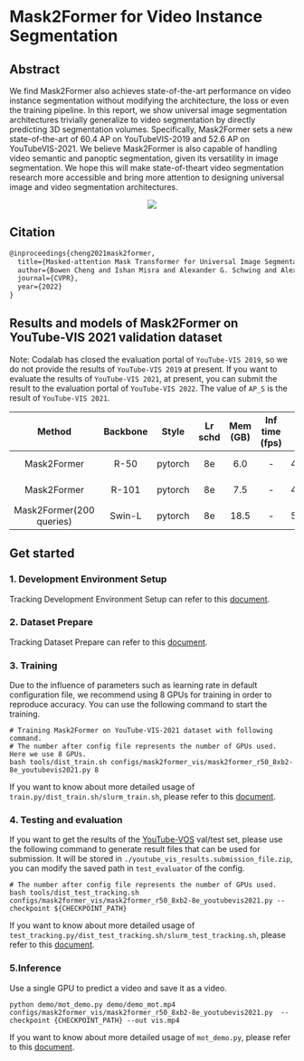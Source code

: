 # Mask2Former for Video Instance Segmentation

## Abstract

<!-- [ABSTRACT] -->

We find Mask2Former also achieves state-of-the-art performance on video instance segmentation without modifying the architecture, the loss or even the training pipeline. In this report, we show universal image segmentation architectures trivially generalize to video segmentation by directly predicting 3D segmentation volumes. Specifically, Mask2Former sets a new state-of-the-art of 60.4 AP on YouTubeVIS-2019 and 52.6 AP on YouTubeVIS-2021. We believe Mask2Former is also capable of handling video semantic and panoptic segmentation, given its versatility in image segmentation. We hope this will make state-of-theart video segmentation research more accessible and bring more attention to designing universal image and video segmentation architectures.

<!-- [IMAGE] -->

<div align="center">
  <img src="https://user-images.githubusercontent.com/46072190/188271377-164634a5-4d65-4161-8a69-2d0eaf2791f8.png"/>
</div>

## Citation

<!-- [ALGORITHM] -->

```latex
@inproceedings{cheng2021mask2former,
  title={Masked-attention Mask Transformer for Universal Image Segmentation},
  author={Bowen Cheng and Ishan Misra and Alexander G. Schwing and Alexander Kirillov and Rohit Girdhar},
  journal={CVPR},
  year={2022}
}
```

## Results and models of Mask2Former on YouTube-VIS 2021 validation dataset

Note: Codalab has closed the evaluation portal of `YouTube-VIS 2019`, so we do not provide the results of `YouTube-VIS 2019` at present. If you want to evaluate the results of `YouTube-VIS 2021`, at present, you can submit the result to the evaluation portal of `YouTube-VIS 2022`. The value of `AP_S` is the result of `YouTube-VIS 2021`.

|          Method          | Backbone |  Style  | Lr schd | Mem (GB) | Inf time (fps) |  AP  |                                 Config                                  |                                                                                                                                                                                    Download                                                                                                                                                                                     |
| :----------------------: | :------: | :-----: | :-----: | :------: | :------------: | :--: | :---------------------------------------------------------------------: | :-----------------------------------------------------------------------------------------------------------------------------------------------------------------------------------------------------------------------------------------------------------------------------------------------------------------------------------------------------------------------------: |
|       Mask2Former        |   R-50   | pytorch |   8e    |   6.0    |       -        | 41.3 |           [config](mask2former_r50_8xb2-8e_youtubevis2021.py)           |        [model](https://download.openmmlab.com/mmdetection/v3.0/mask2former_vis/mask2former_r50_8xb2-8e_youtubevis2021/mask2former_r50_8xb2-8e_youtubevis2021_20230426_131833-5d215283.pth) \| [log](https://download.openmmlab.com/mmdetection/v3.0/mask2former_vis/mask2former_r50_8xb2-8e_youtubevis2021/mask2former_r50_8xb2-8e_youtubevis2021_20230426_131833.json)         |
|       Mask2Former        |  R-101   | pytorch |   8e    |   7.5    |       -        | 42.3 |          [config](mask2former_r101_8xb2-8e_youtubevis2021.py)           |                             [model](https://download.openmmlab.com/mmdetection/v3.0/mask2former_vis/mask2former_r101_8xb2-8e_youtubevis2021/mask2former_r101_8xb2-8e_youtubevis2021_20220823_092747-8077d115.pth) \| [log](https://download.openmmlab.com/mmtracking/vis/mask2former/mask2former_r101_8xb2-8e_youtubevis2021_20220823_092747.json)                              |
| Mask2Former(200 queries) |  Swin-L  | pytorch |   8e    |   18.5   |       -        | 52.3 | [config](mask2former_swin-l-p4-w12-384-in21k_8xb2-8e_youtubevis2021.py) | [model](https://download.openmmlab.com/mmdetection/v3.0/mask2former_vis/mask2former_swin-l-p4-w12-384-in21k_8xb2-8e_youtubevis2021/mask2former_swin-l-p4-w12-384-in21k_8xb2-8e_youtubevis2021_20220907_124752-48252603.pth) \| [log](https://download.openmmlab.com/mmtracking/vis/mask2former/mask2former_swin-l-p4-w12-384-in21k_8xb2-8e_youtubevis2021_20220907_124752.json) |

## Get started

### 1. Development Environment Setup

Tracking Development Environment Setup can refer to this [document](../../docs/en/get_started.md).

### 2. Dataset Prepare

Tracking Dataset Prepare can refer to this [document](../../docs/en/user_guides/tracking_dataset_prepare.md).

### 3. Training

Due to the influence of parameters such as learning rate in default configuration file, we recommend using 8 GPUs for training in order to reproduce accuracy. You can use the following command to start the training.

```shell
# Training Mask2Former on YouTube-VIS-2021 dataset with following command.
# The number after config file represents the number of GPUs used. Here we use 8 GPUs.
bash tools/dist_train.sh configs/mask2former_vis/mask2former_r50_8xb2-8e_youtubevis2021.py 8
```

If you want to know about more detailed usage of `train.py/dist_train.sh/slurm_train.sh`,
please refer to this [document](../../docs/en/user_guides/tracking_train_test.md).

### 4. Testing and evaluation

If you want to get the results of the [YouTube-VOS](https://youtube-vos.org/dataset/vis/) val/test set, please use the following command to generate result files that can be used for submission. It will be stored in `./youtube_vis_results.submission_file.zip`, you can modify the saved path in `test_evaluator` of the config.

```shell
# The number after config file represents the number of GPUs used.
bash tools/dist_test_tracking.sh configs/mask2former_vis/mask2former_r50_8xb2-8e_youtubevis2021.py --checkpoint ${CHECKPOINT_PATH}
```

If you want to know about more detailed usage of `test_tracking.py/dist_test_tracking.sh/slurm_test_tracking.sh`,
please refer to this [document](../../docs/en/user_guides/tracking_train_test.md).

### 5.Inference

Use a single GPU to predict a video and save it as a video.

```shell
python demo/mot_demo.py demo/demo_mot.mp4 configs/mask2former_vis/mask2former_r50_8xb2-8e_youtubevis2021.py  --checkpoint {CHECKPOINT_PATH} --out vis.mp4
```

If you want to know about more detailed usage of `mot_demo.py`, please refer to this [document](../../docs/en/user_guides/tracking_inference.md).
